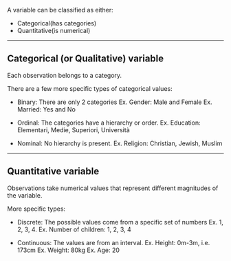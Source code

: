 A variable can be classified as either:
- Categorical(has categories)
- Quantitative(is numerical)

---

## Categorical (or Qualitative) variable

Each observation belongs to a category.

There are a few more specific types of categorical values:
- Binary: There are only 2 categories
	Ex. Gender: Male and Female
	Ex. Married: Yes and No
	
- Ordinal: The categories have a hierarchy or order.
	Ex. Education: Elementari, Medie, Superiori, Università
	
- Nominal: No hierarchy is present.
	Ex. Religion: Christian, Jewish, Muslim

---

## Quantitative variable

Observations take numerical values that represent different magnitudes of the variable.

More specific types:
- Discrete: The possible values come from a specific set of numbers
	Ex. 1, 2, 3, 4.
	Ex. Number of children: 1, 2, 3, 4
	
- Continuous: The values are from an interval.
	Ex. Height: 0m-3m, i.e. 173cm
	Ex. Weight: 80kg
	Ex. Age: 20
